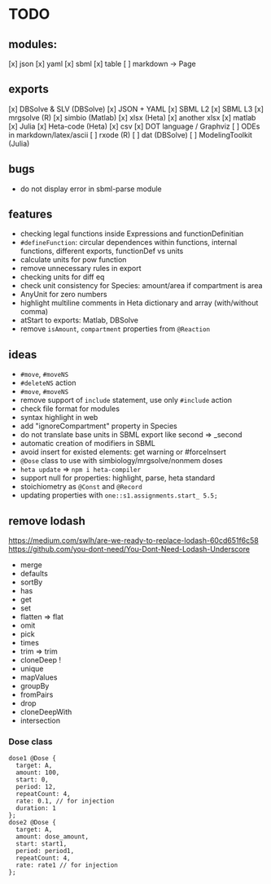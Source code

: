 # TODO

## modules:

[x] json
[x] yaml
[x] sbml
[x] table
[ ] markdown -> Page

## exports

[x] DBSolve & SLV (DBSolve)
[x] JSON + YAML
[x] SBML L2
[x] SBML L3
[x] mrgsolve (R)
[x] simbio (Matlab)
[x] xlsx (Heta)
[x] another xlsx
[x] matlab
[x] Julia
[x] Heta-code (Heta)
[x] csv
[x] DOT language / Graphviz
[ ] ODEs in markdown/latex/ascii
[ ] rxode (R)
[ ] dat (DBSolve)
[ ] ModelingToolkit (Julia)

## bugs

- do not display error in sbml-parse module

## features

- checking legal functions inside Expressions and functionDefinitian
- `#defineFunction`: circular dependences within functions, internal functions, different exports, functionDef vs units
- calculate units for pow function
- remove unnecessary rules in export
- checking units for diff eq
- check unit consistency for Species: amount/area if compartment is area
- AnyUnit for zero numbers
- highlight multiline comments in Heta dictionary and array (with/without comma)
- atStart to exports: Matlab, DBSolve
- remove `isAmount`, `compartment` properties from `@Reaction`

## ideas

- `#move`, `#moveNS`
- `#deleteNS` action
- `#move`, `#moveNS`
- remove support of `include` statement, use only `#include` action
- check file format for modules
- syntax highlight in web
- add "ignoreCompartment" property in Species
- do not translate base units in SBML export like second => _second
- automatic creation of modifiers in SBML
- avoid insert for existed elements: get warning or #forceInsert 
- `@Dose` class to use with simbiology/mrgsolve/nonmem doses
- `heta update` => `npm i heta-compiler`
- support null for properties: highlight, parse, heta standard
- stoichiometry as `@Const` and `@Record`
- updating properties with `one::s1.assignments.start_ 5.5;`

## remove lodash

https://medium.com/swlh/are-we-ready-to-replace-lodash-60cd651f6c58
https://github.com/you-dont-need/You-Dont-Need-Lodash-Underscore

- merge
- defaults
- sortBy
- has
- get
- set
- flatten => flat
- omit
- pick
- times
- trim => trim
- cloneDeep !
- unique
- mapValues
- groupBy
- fromPairs
- drop
- cloneDeepWith
- intersection

### Dose class

```heta
dose1 @Dose {
  target: A,
  amount: 100,
  start: 0,
  period: 12,
  repeatCount: 4,
  rate: 0.1, // for injection
  duration: 1
};
dose2 @Dose {
  target: A,
  amount: dose_amount,
  start: start1,
  period: period1,
  repeatCount: 4,
  rate: rate1 // for injection
};
```
